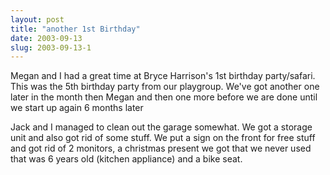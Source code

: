 ```yaml
---
layout: post
title: "another 1st Birthday"
date: 2003-09-13
slug: 2003-09-13-1
---
```


Megan and I had a great time at Bryce Harrison&apos;s 1st birthday party/safari.  This was the 5th birthday party from our playgroup.  We&apos;ve got another one later in the month then Megan and then one more before we are done until we start up again 6 months later 

Jack and I managed to clean out the garage somewhat.  We got a storage unit and also got rid of some stuff.  We put a sign on the front for free stuff and got rid of 2 monitors, a christmas present we got that we never used that was 6 years old (kitchen appliance) and a bike seat. 
